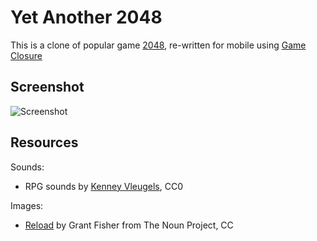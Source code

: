 Yet Another 2048
====

This is a clone of popular game [2048](http://gabrielecirulli.github.io/2048/), re-written for mobile using [Game Closure](http://gameclosure.com/)

Screenshot
----

![Screenshot](http://androidtweak.in/downloads/twozerofoureight.png)

Resources
----
Sounds:
- RPG sounds by [Kenney Vleugels](http://kenney.nl), CC0

Images:
- [Reload](http://thenounproject.com/term/reload/30351/) by Grant Fisher from The Noun Project, CC
